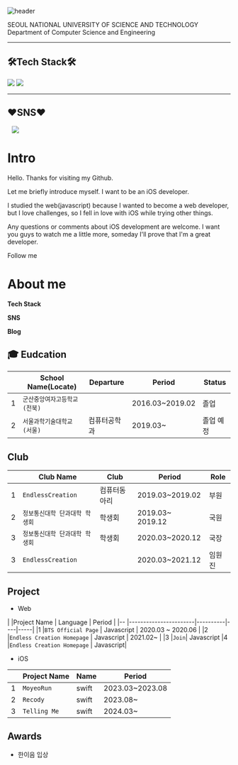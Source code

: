 ![header](https://capsule-render.vercel.app/api?type=transparent&color=auto&height=300&section=header&text=KYUNG%20MI&fontSize=50&animation=fadeIn)

SEOUL NATIONAL UNIVERSITY OF SCIENCE AND TECHNOLOGY  
Department of Computer Science and Engineering 

-----

## 🛠Tech Stack🛠  


<img src="https://img.shields.io/badge/Python-3766AB?style=flat-square&logo=Python&logoColor=white"/></a>
<img src="https://img.shields.io/badge/C++-FFF12B?style=flat-square&logo=C%2B%2B&logoColor=white"/></a>

-----

## ♥SNS♥


<a href="https://www.instagram.com/1mmgm/">
    <img 
        src="http://img.shields.io/badge/-Instagram-black?style=flat&logo=Instagram&link=https://www.instagram.com/1mmgm/"
        style="height : auto; margin-left : 10px; margin-right : 10px;"/>
</a>


#  Intro

Hello. 
Thanks for visiting my Github.

Let me briefly introduce myself.
I want to be an iOS developer.

I studied the web(javascript) because I wanted to become a web developer, but I love challenges, so I fell in love with iOS while trying other things.

Any questions or comments about iOS development are welcome.
I want you guys to watch me a little more, someday I'll prove that I'm a great developer.

Follow me


# About me

**Tech Stack**

**SNS**

**Blog**




## 🎓 Eudcation

|   |School Name(Locate)     | Departure | Period | Status |
|-- |-----------------------|----------|----|-----|
|1  |`군산중앙여자고등학교(전북)`  |          | 2016.03~2019.02 | 졸업 |
|2  |`서울과학기술대학교(서울)`   | 컴퓨터공학과 | 2019.03~ | 졸업 예정|


## Club
|   |Club Name      | Club | Period | Role |
|-- |-------------------|----|-----|-----|
|1  |`EndlessCreation`  | 컴퓨터동아리| 2019.03~2019.02 | 부원 |
|2  |`정보통신대학 단과대학 학생회` |학생회  | 2019.03~ 2019.12|국원|
|3  |`정보통신대학 단과대학 학생회` | 학생회 | 2020.03~2020.12| 국장|
|3  |`EndlessCreation` | |2020.03~2021.12| 임원진|


## Project
- Web

|   |Project Name            | Language    | Period  |
|-- |-----------------------|----------|----|-----|
|1  |`BTS Official Page`  |  Javascript   | 2020.03 ~ 2020.06 | 
|2  |`Endless Creation Homepage`   | Javascript | 2021.02~ |
|3  |`Join`| Javascript
|4  |`Endless Creation Homepage` | Javascript|


- iOS

|   |Project Name  | Name  | Period |
|-- |------------|----------|-------|
|1  |`MoyeoRun`  |  swift   | 2023.03~2023.08 | 
|2  |`Recody`   | swift | 2023.08~ |
|3  |`Telling Me`| swift| 2024.03~ |



## Awards
- 한이음 입상
